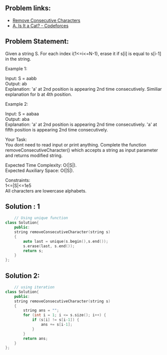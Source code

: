 ## Problem links: 
- [Remove Consecutive Characters](https://practice.geeksforgeeks.org/problems/consecutive-elements2306/1)
- [A. Is It a Cat? - Codeforces](https://codeforces.com/contest/1800/problem/A)


## Problem Statement:
Given a string S. For each index i(1<=i<=N-1), erase it if s[i] is equal to s[i-1] in the string.

Example 1:

Input:
S = aabb </br>
Output:  ab  </br>
Explanation: 'a' at 2nd position is
appearing 2nd time consecutively.
Similiar explanation for b at
4th position.

Example 2:

Input:
S = aabaa </br>
Output:  aba </br>
Explanation: 'a' at 2nd position is
appearing 2nd time consecutively.
'a' at fifth position is appearing
2nd time consecutively.
 

Your Task: </br>
You dont need to read input or print anything. Complete the function removeConsecutiveCharacter() which accepts a string as input parameter and returns modified string.
 

Expected Time Complexity: O(|S|). </br>
Expected Auxiliary Space: O(|S|).
 

Constraints: </br>
1<=|S|<=1e5 </br>
All characters are lowercase alphabets.


## Solution : 1
```c++
    // Using unique function
class Solution{
    public:
    string removeConsecutiveCharacter(string s)
    {
        auto last = unique(s.begin(),s.end());
        s.erase(last, s.end());
        return s;
    }
};
```

## Solution 2:
```c++
    // using iteration
class Solution{
    public:
    string removeConsecutiveCharacter(string s)
    {
        string ans = "";
        for (int i = 1; i <= s.size(); i++) {
            if (s[i] != s[i-1]) {
                ans += s[i-1];
            }
        }
        return ans;
    }
};
```


 